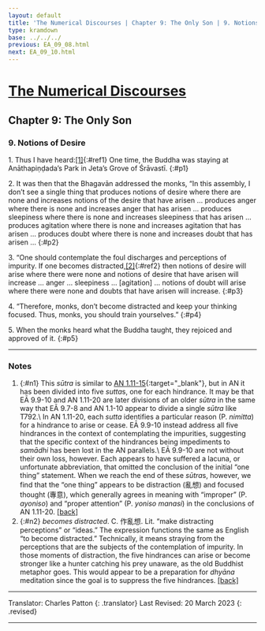 ```yaml
---
layout: default
title: 'The Numerical Discourses | Chapter 9: The Only Son | 9. Notions of Desire'
type: kramdown
base: ../../../
previous: EA_09_08.html
next: EA_09_10.html
---
```


# [The Numerical Discourses](../index.html)
## Chapter 9: The Only Son
### 9. Notions of Desire

1\. Thus I have heard:[\[1\]](#n1){:#ref1} One time, the Buddha was staying at Anāthapiṇḍada’s Park in Jeta’s Grove of Śrāvastī.
{:#p1}

2\. It was then that the Bhagavān addressed the monks, “In this assembly, I don’t see a single thing that produces notions of desire where there are none and increases notions of the desire that have arisen … produces anger where there is none and increases anger that has arisen … produces sleepiness where there is none and increases sleepiness that has arisen … produces agitation where there is none and increases agitation that has arisen … produces doubt where there is none and increases doubt that has arisen …
{:#p2}

3\. “One should contemplate the foul discharges and perceptions of impurity. If one becomes distracted,[\[2\]](#n2){:#ref2} then notions of desire will arise where there were none and notions of desire that have arisen will increase … anger … sleepiness … [agitation] … notions of doubt will arise where there were none and doubts that have arisen will increase.
{:#p3}

4\. “Therefore, monks, don’t become distracted and keep your thinking focused. Thus, monks, you should train yourselves.”
{:#p4}

5\. When the monks heard what the Buddha taught, they rejoiced and approved of it.
{:#p5}

---

### Notes

1. {:#n1} This *sūtra* is similar to [AN 1.11-15](https://www.suttacentral.net/an1.11-20/en/sujato){:target="_blank"}, but in AN it has been divided into five *sutta*s, one for each hindrance. It may be that EĀ 9.9-10 and AN 1.11-20 are later divisions of an older *sūtra* in the same way that EĀ 9.7-8 and AN 1.1-10 appear to divide a single *sūtra* like T792.\\
In AN 1.11-20, each *sutta* identifies a particular reason (P. *nimitta*) for a hindrance to arise or cease. EĀ 9.9-10 instead address all five hindrances in the context of contemplating the impurities, suggesting that the specific context of the hindrances being impediments to *samādhi* has been lost in the AN parallels.\\
EĀ 9.9-10 are not without their own loss, however. Each appears to have suffered a lacuna, or unfortunate abbreviation, that omitted the conclusion of the initial “one thing” statement. When we reach the end of these *sūtra*s, however, we find that the “one thing” appears to be distraction (亂想) and focused thought (專意), which generally agrees in meaning with “improper” (P. *ayoniso*) and “proper attention” (P. *yoniso manasi*) in the conclusions of AN 1.11-20. [\[back\]](#ref1)
2. {:#n2} *becomes distracted*. C. 作亂想. Lit. “make distracting perceptions” or “ideas.” The expression functions the same as English “to become distracted.” Technically, it means straying from the perceptions that are the subjects of the contemplation of impurity. In those moments of distraction, the five hindrances can arise or become stronger like a hunter catching his prey unaware, as the old Buddhist metaphor goes. This would appear to be a preparation for *dhyāna* meditation since the goal is to suppress the five hindrances. [\[back\]](#ref2)

---

Translator: Charles Patton
{: .translator}
Last Revised: 20 March 2023
{: .revised}

---